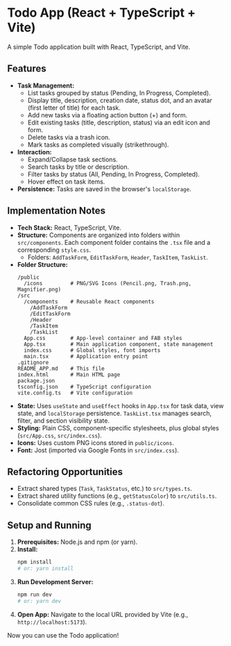# Todo App (React + TypeScript + Vite)

A simple Todo application built with React, TypeScript, and Vite.

## Features

*   **Task Management:**
    *   List tasks grouped by status (Pending, In Progress, Completed).
    *   Display title, description, creation date, status dot, and an avatar (first letter of title) for each task.
    *   Add new tasks via a floating action button (+) and form.
    *   Edit existing tasks (title, description, status) via an edit icon and form.
    *   Delete tasks via a trash icon.
    *   Mark tasks as completed visually (strikethrough).
*   **Interaction:**
    *   Expand/Collapse task sections.
    *   Search tasks by title or description.
    *   Filter tasks by status (All, Pending, In Progress, Completed).
    *   Hover effect on task items.
*   **Persistence:** Tasks are saved in the browser's `localStorage`.

## Implementation Notes

*   **Tech Stack:** React, TypeScript, Vite.
*   **Structure:** Components are organized into folders within `src/components`. Each component folder contains the `.tsx` file and a corresponding `style.css`.
    *   Folders: `AddTaskForm`, `EditTaskForm`, `Header`, `TaskItem`, `TaskList`.
*   **Folder Structure:**
    ```
    /public
      /icons         # PNG/SVG Icons (Pencil.png, Trash.png, Magnifier.png)
    /src
      /components    # Reusable React components
        /AddTaskForm
        /EditTaskForm
        /Header
        /TaskItem
        /TaskList
      App.css        # App-level container and FAB styles
      App.tsx        # Main application component, state management
      index.css      # Global styles, font imports
      main.tsx       # Application entry point
    .gitignore
    README_APP.md    # This file
    index.html       # Main HTML page
    package.json
    tsconfig.json    # TypeScript configuration
    vite.config.ts   # Vite configuration
    ```
*   **State:** Uses `useState` and `useEffect` hooks in `App.tsx` for task data, view state, and `localStorage` persistence. `TaskList.tsx` manages search, filter, and section visibility state.
*   **Styling:** Plain CSS, component-specific stylesheets, plus global styles (`src/App.css`, `src/index.css`).
*   **Icons:** Uses custom PNG icons stored in `public/icons`.
*   **Font:** Jost (imported via Google Fonts in `src/index.css`).

## Refactoring Opportunities

*   Extract shared types (`Task`, `TaskStatus`, etc.) to `src/types.ts`.
*   Extract shared utility functions (e.g., `getStatusColor`) to `src/utils.ts`.
*   Consolidate common CSS rules (e.g., `.status-dot`).

## Setup and Running

1.  **Prerequisites:** Node.js and npm (or yarn).
2.  **Install:**
    ```bash
    npm install
    # or: yarn install
    ```
3.  **Run Development Server:**
    ```bash
    npm run dev
    # or: yarn dev
    ```
4.  **Open App:** Navigate to the local URL provided by Vite (e.g., `http://localhost:5173`).

Now you can use the Todo application! 